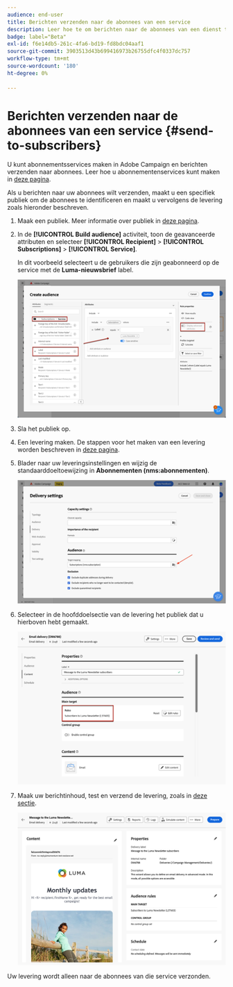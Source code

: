 ```yaml
---
audience: end-user
title: Berichten verzenden naar de abonnees van een service
description: Leer hoe te om berichten naar de abonnees van een dienst te verzenden
badge: label="Beta"
exl-id: f6e14db5-261c-4fa6-bd19-fd8bdc04aaf1
source-git-commit: 3903513d43b699416973b26755dfc4f0337dc757
workflow-type: tm+mt
source-wordcount: '180'
ht-degree: 0%

---
```


# Berichten verzenden naar de abonnees van een service {#send-to-subscribers}

U kunt abonnementsservices maken in Adobe Campaign en berichten verzenden naar abonnees. Leer hoe u abonnementenservices kunt maken in [deze pagina](../audience//manage-services.md#create-service).

Als u berichten naar uw abonnees wilt verzenden, maakt u een specifiek publiek om de abonnees te identificeren en maakt u vervolgens de levering zoals hieronder beschreven.

1. Maak een publiek. Meer informatie over publiek in [deze pagina](../audience/create-audience.md).

1. In de **[!UICONTROL Build audience]** activiteit, toon de geavanceerde attributen en selecteer **[!UICONTROL Recipient]** > **[!UICONTROL Subscriptions]** > **[!UICONTROL Service]**.

   In dit voorbeeld selecteert u de gebruikers die zijn geabonneerd op de service met de **Luma-nieuwsbrief** label.

   ![](assets/service-audience-subscribers.png)

1. Sla het publiek op.
1. Een levering maken. De stappen voor het maken van een levering worden beschreven in [deze pagina](../msg/gs-messages.md#create-delivery).
1. Blader naar uw leveringsinstellingen en wijzig de standaarddoeltoewijzing in **Abonnementen (nms:abonnementen)**.

   ![](assets/service-delivery-change-mapping.png)

1. Selecteer in de hoofddoelsectie van de levering het publiek dat u hierboven hebt gemaakt.

   ![](assets/service-delivery-targeting-subscribers.png)

1. Maak uw berichtinhoud, test en verzend de levering, zoals in [deze sectie](../preview-test/preview-test.md).

   ![](assets/service-delivery-ready.png)

Uw levering wordt alleen naar de abonnees van die service verzonden.
